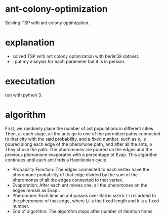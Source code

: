 # ant-colony-optimization
Solving TSP with ant colony optimization.
# explanation
- solved TSP with ant colony optimization with berlin59 dataset.
- i put my analysis for each parameter but it is in persian.
# executation
run with python 3.
# algorithm
First, we randomly place the number of ant populations in different cities. Then, at each stage, all the ants go to one of the permitted paths connected to that city with the said probability, and a fixed number, such as k, is poured along each edge of the pheromone path, and after all the ants, a They chose the path. The pheromones are poured on the edges and the previous pheromone evaporates with a percentage of Evap. This algorithm continues until each ant finds a Hamiltonian cycle.
- Probability Function: The edges connected to each vertex have the pheromone probability of that edge divided by the sum of the pheromones of all the edges connected to that vertex.
- Evaporation: After each ant moves one, all the pheromones on the edges remain as Evap..
- Pheromone: Each time an ant passes over Bali in size
k / Li is added to the pheromone of that edge, where Li is the fixed length and k is a fixed number.
- End of algorithm: The algorithm stops after number of iteration times.
